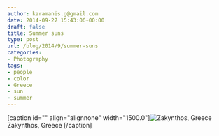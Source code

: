 ```yaml
---
author: karamanis.g@gmail.com
date: 2014-09-27 15:43:06+00:00
draft: false
title: Summer suns
type: post
url: /blog/2014/9/summer-suns
categories:
- Photography
tags:
- people
- color
- Greece
- sun
- summer
---
```


[caption id="" align="alignnone" width="1500.0"]![ Zakynthos, Greece ](https://images.squarespace-cdn.com/content/v1/4f3f61bae4b063b909445965/1411832506042-SD0419E1RFUTDWQQ4AMF/ke17ZwdGBToddI8pDm48kGRKL4JIl0FV9_gnSO4xknsUqsxRUqqbr1mOJYKfIPR7LoDQ9mXPOjoJoqy81S2I8N_N4V1vUb5AoIIIbLZhVYy7Mythp_T-mtop-vrsUOmeInPi9iDjx9w8K4ZfjXt2dr_4a0Jznzw0OCRTJVMM15xP37X5RQsGYt-cipN4dBgkpC969RuPXvt2ZwyzUXQf7Q/image-asset.jpeg?format=original)
 Zakynthos, Greece [/caption]
